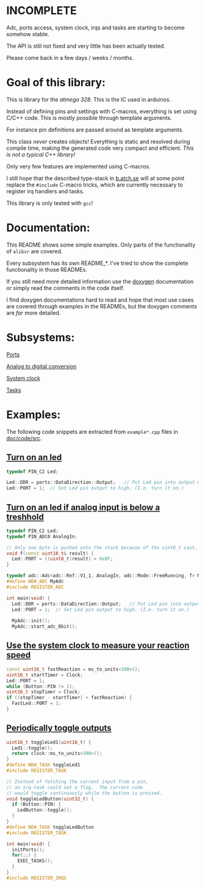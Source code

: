# INCOMPLETE

Adc, ports access, system clock, irqs and tasks are starting to become
somehow stable.

The API is still not fixed and very little has been actually tested.

Please come back in a few days / weeks / months.


# Goal of this library:

This is library for the *atmega 328*.  This is the IC used in arduinos.

Instead of defining pins and settings with C-macros, everything is set
using C/C++ code.  This is mostly possible through template arguments.

For instance pin definitions are passed around as template arguments.

This class _never_ creates objects!  Everything is static and resolved
during compile time, making the generated code very compact and
efficient.  *This is not a typical C++ library!*

Only very few features are implemented using C-macros.

I still hope that the described type-stack in
[b.atch.se](http://b.atch.se/) will at some point replace the
`#include` C-macro tricks, which are currently necessary to register
irq handlers and tasks.

This library is only tested with `gcc`!


# Documentation:

This README shows some simple examples.  Only parts of the
functionality of `alibvr` are covered.

Every subsystem has its own README_*.  I've tried to show the complete
functionality in those READMEs.

If you still need more detailed information use the
[doxygen](http://close2.github.io/alibvr/doxygen/html/) documentation
or simply read the comments in the code itself.

I find doxygen documentations hard to read and hope that most use cases
are covered through examples in the READMEs, but the doxygen comments
are _far_ more detailed.


# Subsystems:

[Ports](README_PORTS.md)

[Analog to digital conversion](README_ADC.md)

[System clock](README_CLOCK.md)

[Tasks](README_TASKS.md)

# Examples:

The following code snippets are extracted from `example*.cpp` files in
[doc/code/src](doc/code/src).

## [Turn on an led](doc/code/src/example_led.cpp)
```C++
typedef PIN_C2 Led;

Led::DDR = ports::DataDirection::Output;   // Put Led pin into output mode.
Led::PORT = 1;  // Set Led pin output to high. (I.e. turn it on.)
```

## [Turn on an led if analog input is below a treshhold](doc/code/src/example_adc.cpp)
```C++
typedef PIN_C2 Led;
typedef PIN_ADC0 AnalogIn;

// Only one byte is pushed onto the stack because of the uint8_t cast.
void f(const uint16_t& result) {
  Led::PORT = ((uint8_t)result) > 0x0F;
}

typedef adc::Adc<adc::Ref::V1_1, AnalogIn, adc::Mode::FreeRunning, f> MyAdc;
#define NEW_ADC MyAdc
#include REGISTER_ADC

int main(void) {
  Led::DDR = ports::DataDirection::Output;   // Put Led pin into output mode.
  Led::PORT = 1;  // Set Led pin output to high. (I.e. turn it on.)
  
  MyAdc::init();
  MyAdc::start_adc_8bit();
```

## [Use the system clock to measure your reaction speed](doc/code/src/example_clock_reaction.cpp)
```C++
const uint16_t fastReaction = ms_to_units<100>();
uint16_t startTimer = Clock;
Led::PORT = 1;
while (Button::PIN != 1);
uint16_t stopTimer = Clock;
if ((stopTimer - startTimer) < fastReaction) {
  FastLed::PORT = 1;
}
```

## [Periodically toggle outputs](doc/code/src/example_tasks.cpp)
```C++
uint16_t toggleLed1(uint16_t) {
  Led1::toggle();
  return clock::ms_to_units<300>();
}
#define NEW_TASK toggleLed1
#include REGISTER_TASK

// Instead of fetching the current input from a pin,
// an irq-task could set a flag.  The current code
// would toggle continuously while the button is pressed.
void toggleLedButton(uint32_t) {
  if (Button::PIN) {
    LedButton::toggle();
  }
}
#define NEW_TASK toggleLedButton
#include REGISTER_TASK

int main(void) {
  initPorts();
  for(;;) {
    EXEC_TASKS();
  }
}
#include REGISTER_IRQS
```
